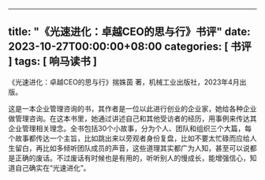 
---
title: "《光速进化：卓越CEO的思与行》书评"
date: 2023-10-27T00:00:00+08:00
categories: [ 书评 ]
tags: [ 响马读书 ]
---

 《光速进化：卓越CEO的思与行》揣姝茵 著，机械工业出版社，2023年4月出版。

这是一本企业管理咨询的书，其作者是一位以此进行创业的企业家，她给各种企业做管理咨询。在这本书里，她通过讲述自己和其他受访者的经历，用事例来传达其企业管理相关理念。全书包括30个小故事，分为个人、团队和组织三个大篇，每个故事都传达一个主旨，比如跳出来以旁观者身份复盘，比如不要太忙碌而应给人生留白，再比如多倾听团队成员的声音，这些道理其实都广为人知，甚至可以说都是正确的废话。不过废话有时候也是有用的，听听别人的慢成长，能增强信心，知道自己确实在“光速进化”。
